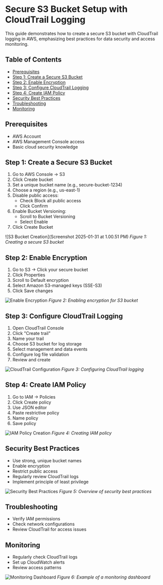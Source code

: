 # Secure S3 Bucket Setup with CloudTrail Logging

This guide demonstrates how to create a secure S3 bucket with CloudTrail logging in AWS, emphasizing best practices for data security and access monitoring.

## Table of Contents
- [Prerequisites](#prerequisites)
- [Step 1: Create a Secure S3 Bucket](#step-1-create-a-secure-s3-bucket)
- [Step 2: Enable Encryption](#step-2-enable-encryption)
- [Step 3: Configure CloudTrail Logging](#step-3-configure-cloudtrail-logging)
- [Step 4: Create IAM Policy](#step-4-create-iam-policy)
- [Security Best Practices](#security-best-practices)
- [Troubleshooting](#troubleshooting)
- [Monitoring](#monitoring)

## Prerequisites
- AWS Account
- AWS Management Console access
- Basic cloud security knowledge

## Step 1: Create a Secure S3 Bucket
1. Go to AWS Console → S3
2. Click Create bucket
3. Set a unique bucket name (e.g., secure-bucket-1234)
4. Choose a region (e.g., us-east-1)
5. Disable public access:
   - Check Block all public access
   - Click Confirm
6. Enable Bucket Versioning:
   - Scroll to Bucket Versioning
   - Select Enable
7. Click Create Bucket

![S3 Bucket Creation](Screenshot 2025-01-31 at 1.00.51 PM)
*Figure 1: Creating a secure S3 bucket*

## Step 2: Enable Encryption
1. Go to S3 → Click your secure bucket
2. Click Properties
3. Scroll to Default encryption
4. Select Amazon S3-managed keys (SSE-S3)
5. Click Save changes

![Enable Encryption](images/enable-encryption.png)
*Figure 2: Enabling encryption for S3 bucket*

## Step 3: Configure CloudTrail Logging
1. Open CloudTrail Console
2. Click "Create trail"
3. Name your trail
4. Choose S3 bucket for log storage
5. Select management and data events
6. Configure log file validation
7. Review and create

![CloudTrail Configuration](images/cloudtrail-config.png)
*Figure 3: Configuring CloudTrail logging*

## Step 4: Create IAM Policy
1. Go to IAM → Policies
2. Click Create policy
3. Use JSON editor
4. Paste restrictive policy
5. Name policy
6. Save policy

![IAM Policy Creation](images/iam-policy-creation.png)
*Figure 4: Creating IAM policy*

## Security Best Practices
- Use strong, unique bucket names
- Enable encryption
- Restrict public access
- Regularly review CloudTrail logs
- Implement principle of least privilege

![Security Best Practices](images/security-best-practices.png)
*Figure 5: Overview of security best practices*

## Troubleshooting
- Verify IAM permissions
- Check network configurations
- Review CloudTrail for access issues

## Monitoring
- Regularly check CloudTrail logs
- Set up CloudWatch alerts
- Review access patterns

![Monitoring Dashboard](images/monitoring-dashboard.png)
*Figure 6: Example of a monitoring dashboard*


